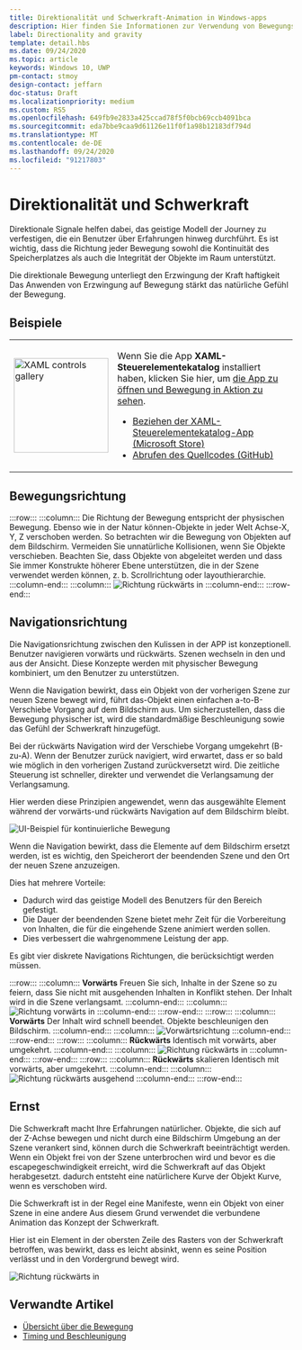 ```yaml
---
title: Direktionalität und Schwerkraft-Animation in Windows-apps
description: Hier finden Sie Informationen zur Verwendung von Bewegungsrichtung, Navigationsrichtung und Schwerkraft in animierten Szenen durch Anzeigen von Beispielen.
label: Directionality and gravity
template: detail.hbs
ms.date: 09/24/2020
ms.topic: article
keywords: Windows 10, UWP
pm-contact: stmoy
design-contact: jeffarn
doc-status: Draft
ms.localizationpriority: medium
ms.custom: RS5
ms.openlocfilehash: 649fb9e2833a425ccad78f5f0bcb69ccb4091bca
ms.sourcegitcommit: eda7bbe9caa9d61126e11f0f1a98b12183df794d
ms.translationtype: MT
ms.contentlocale: de-DE
ms.lasthandoff: 09/24/2020
ms.locfileid: "91217803"
---
```

# <a name="directionality-and-gravity"></a>Direktionalität und Schwerkraft

Direktionale Signale helfen dabei, das geistige Modell der Journey zu verfestigen, die ein Benutzer über Erfahrungen hinweg durchführt. Es ist wichtig, dass die Richtung jeder Bewegung sowohl die Kontinuität des Speicherplatzes als auch die Integrität der Objekte im Raum unterstützt.

Die direktionale Bewegung unterliegt den Erzwingung der Kraft haftigkeit Das Anwenden von Erzwingung auf Bewegung stärkt das natürliche Gefühl der Bewegung.

## <a name="examples"></a>Beispiele

<table>
<tr>
<td><img src="images/xaml-controls-gallery-app-icon.png" alt="XAML controls gallery" width="168"></img></td>
<td>
    <p>Wenn Sie die App <strong style="font-weight: semi-bold">XAML-Steuerelementekatalog</strong> installiert haben, klicken Sie hier, um <a href="xamlcontrolsgallery:/category/Motion">die App zu öffnen und Bewegung in Aktion zu sehen</a>.</p>
    <ul>
    <li><a href="https://www.microsoft.com/store/productId/9MSVH128X2ZT">Beziehen der XAML-Steuerelementekatalog-App (Microsoft Store)</a></li>
    <li><a href="https://github.com/Microsoft/Xaml-Controls-Gallery">Abrufen des Quellcodes (GitHub)</a></li>
    </ul>
</td>
</tr>
</table>

## <a name="direction-of-movement"></a>Bewegungsrichtung

:::row:::
    :::column:::
Die Richtung der Bewegung entspricht der physischen Bewegung. Ebenso wie in der Natur können-Objekte in jeder Welt Achse-X, Y, Z verschoben werden. So betrachten wir die Bewegung von Objekten auf dem Bildschirm.
Vermeiden Sie unnatürliche Kollisionen, wenn Sie Objekte verschieben. Beachten Sie, dass Objekte von abgeleitet werden und dass Sie immer Konstrukte höherer Ebene unterstützen, die in der Szene verwendet werden können, z. b. Scrollrichtung oder layouthierarchie.
    :::column-end:::
    :::column:::
        ![Richtung rückwärts in](images/Direction.gif)
    :::column-end:::
:::row-end:::

## <a name="direction-of-navigation"></a>Navigationsrichtung

Die Navigationsrichtung zwischen den Kulissen in der APP ist konzeptionell. Benutzer navigieren vorwärts und rückwärts. Szenen wechseln in den und aus der Ansicht. Diese Konzepte werden mit physischer Bewegung kombiniert, um den Benutzer zu unterstützen.

Wenn die Navigation bewirkt, dass ein Objekt von der vorherigen Szene zur neuen Szene bewegt wird, führt das-Objekt einen einfachen a-to-B-Verschiebe Vorgang auf dem Bildschirm aus. Um sicherzustellen, dass die Bewegung physischer ist, wird die standardmäßige Beschleunigung sowie das Gefühl der Schwerkraft hinzugefügt.

Bei der rückwärts Navigation wird der Verschiebe Vorgang umgekehrt (B-zu-A). Wenn der Benutzer zurück navigiert, wird erwartet, dass er so bald wie möglich in den vorherigen Zustand zurückversetzt wird. Die zeitliche Steuerung ist schneller, direkter und verwendet die Verlangsamung der Verlangsamung.

Hier werden diese Prinzipien angewendet, wenn das ausgewählte Element während der vorwärts-und rückwärts Navigation auf dem Bildschirm bleibt.

![UI-Beispiel für kontinuierliche Bewegung](images/continuous3.gif)

Wenn die Navigation bewirkt, dass die Elemente auf dem Bildschirm ersetzt werden, ist es wichtig, den Speicherort der beendenden Szene und den Ort der neuen Szene anzuzeigen.

Dies hat mehrere Vorteile:

- Dadurch wird das geistige Modell des Benutzers für den Bereich gefestigt.
- Die Dauer der beendenden Szene bietet mehr Zeit für die Vorbereitung von Inhalten, die für die eingehende Szene animiert werden sollen.
- Dies verbessert die wahrgenommene Leistung der app.

Es gibt vier diskrete Navigations Richtungen, die berücksichtigt werden müssen.

:::row:::
    :::column:::
**Vorwärts** Freuen Sie sich, Inhalte in der Szene so zu feiern, dass Sie nicht mit ausgehenden Inhalten in Konflikt stehen. Der Inhalt wird in die Szene verlangsamt.
    :::column-end:::
    :::column:::
        ![Richtung vorwärts in](images/forwardIN.gif)
    :::column-end:::
:::row-end:::
:::row:::
    :::column:::
**Vorwärts** Der Inhalt wird schnell beendet. Objekte beschleunigen den Bildschirm.
    :::column-end:::
    :::column:::
        ![Vorwärtsrichtung](images/forwardOUT.gif)
    :::column-end:::
:::row-end:::
:::row:::
    :::column:::
**Rückwärts** Identisch mit vorwärts, aber umgekehrt.
    :::column-end:::
    :::column:::
        ![Richtung rückwärts in](images/backwardIN.gif)
    :::column-end:::
:::row-end:::
:::row:::
    :::column:::
**Rückwärts** skalieren Identisch mit vorwärts, aber umgekehrt.
    :::column-end:::
    :::column:::
        ![Richtung rückwärts ausgehend](images/backwardOUT.gif)
    :::column-end:::
:::row-end:::

## <a name="gravity"></a>Ernst

Die Schwerkraft macht Ihre Erfahrungen natürlicher. Objekte, die sich auf der Z-Achse bewegen und nicht durch eine Bildschirm Umgebung an der Szene verankert sind, können durch die Schwerkraft beeinträchtigt werden. Wenn ein Objekt frei von der Szene unterbrochen wird und bevor es die escapegeschwindigkeit erreicht, wird die Schwerkraft auf das Objekt herabgesetzt. dadurch entsteht eine natürlichere Kurve der Objekt Kurve, wenn es verschoben wird.

Die Schwerkraft ist in der Regel eine Manifeste, wenn ein Objekt von einer Szene in eine andere Aus diesem Grund verwendet die verbundene Animation das Konzept der Schwerkraft.

Hier ist ein Element in der obersten Zeile des Rasters von der Schwerkraft betroffen, was bewirkt, dass es leicht absinkt, wenn es seine Position verlässt und in den Vordergrund bewegt wird.

![Richtung rückwärts in](images/continuity-photos.gif)

## <a name="related-articles"></a>Verwandte Artikel

- [Übersicht über die Bewegung](index.md)
- [Timing und Beschleunigung](timing-and-easing.md)
